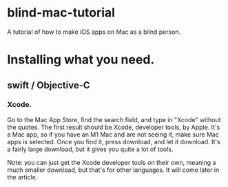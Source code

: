 # blind-mac-tutorial

A tutorial of how to make iOS apps on Mac as a blind person.

# Installing what you need.

## swift / Objective-C

### Xcode.

Go to the Mac App Store, find the search field, and type in "Xcode" without the quotes. The first result should be Xcode, developer tools, by Apple. It's a Mac app, so if you have an M1 Mac and are not seeing it, make sure Mac apps is selected. Once you find it, press download, and let it download. It's a fairly large download, but it gives you quite a lot of tools.

Note: you can just get the Xcode developer tools on their own, meaning a much smaller download, but that's for other languages. It will come later in the article.

